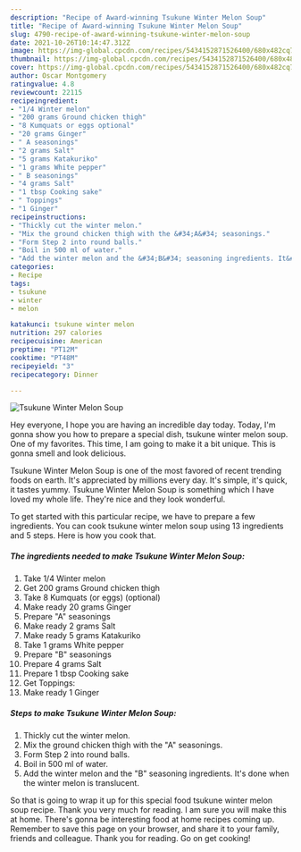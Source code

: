 ```yaml
---
description: "Recipe of Award-winning Tsukune Winter Melon Soup"
title: "Recipe of Award-winning Tsukune Winter Melon Soup"
slug: 4790-recipe-of-award-winning-tsukune-winter-melon-soup
date: 2021-10-26T10:14:47.312Z
image: https://img-global.cpcdn.com/recipes/5434152871526400/680x482cq70/tsukune-winter-melon-soup-recipe-main-photo.jpg
thumbnail: https://img-global.cpcdn.com/recipes/5434152871526400/680x482cq70/tsukune-winter-melon-soup-recipe-main-photo.jpg
cover: https://img-global.cpcdn.com/recipes/5434152871526400/680x482cq70/tsukune-winter-melon-soup-recipe-main-photo.jpg
author: Oscar Montgomery
ratingvalue: 4.8
reviewcount: 22115
recipeingredient:
- "1/4 Winter melon"
- "200 grams Ground chicken thigh"
- "8 Kumquats or eggs optional"
- "20 grams Ginger"
- " A seasonings"
- "2 grams Salt"
- "5 grams Katakuriko"
- "1 grams White pepper"
- " B seasonings"
- "4 grams Salt"
- "1 tbsp Cooking sake"
- " Toppings"
- "1 Ginger"
recipeinstructions:
- "Thickly cut the winter melon."
- "Mix the ground chicken thigh with the &#34;A&#34; seasonings."
- "Form Step 2 into round balls."
- "Boil in 500 ml of water."
- "Add the winter melon and the &#34;B&#34; seasoning ingredients. It&#39;s done when the winter melon is translucent."
categories:
- Recipe
tags:
- tsukune
- winter
- melon

katakunci: tsukune winter melon 
nutrition: 297 calories
recipecuisine: American
preptime: "PT12M"
cooktime: "PT48M"
recipeyield: "3"
recipecategory: Dinner

---
```



![Tsukune Winter Melon Soup](https://img-global.cpcdn.com/recipes/5434152871526400/680x482cq70/tsukune-winter-melon-soup-recipe-main-photo.jpg)

Hey everyone, I hope you are having an incredible day today. Today, I'm gonna show you how to prepare a special dish, tsukune winter melon soup. One of my favorites. This time, I am going to make it a bit unique. This is gonna smell and look delicious.



Tsukune Winter Melon Soup is one of the most favored of recent trending foods on earth. It's appreciated by millions every day. It's simple, it's quick, it tastes yummy. Tsukune Winter Melon Soup is something which I have loved my whole life. They're nice and they look wonderful.


To get started with this particular recipe, we have to prepare a few ingredients. You can cook tsukune winter melon soup using 13 ingredients and 5 steps. Here is how you cook that.

<!--inarticleads1-->

##### The ingredients needed to make Tsukune Winter Melon Soup:

1. Take 1/4 Winter melon
1. Get 200 grams Ground chicken thigh
1. Take 8 Kumquats (or eggs) (optional)
1. Make ready 20 grams Ginger
1. Prepare  &#34;A&#34; seasonings
1. Make ready 2 grams Salt
1. Make ready 5 grams Katakuriko
1. Take 1 grams White pepper
1. Prepare  &#34;B&#34; seasonings
1. Prepare 4 grams Salt
1. Prepare 1 tbsp Cooking sake
1. Get  Toppings:
1. Make ready 1 Ginger




<!--inarticleads2-->

##### Steps to make Tsukune Winter Melon Soup:

1. Thickly cut the winter melon.
1. Mix the ground chicken thigh with the &#34;A&#34; seasonings.
1. Form Step 2 into round balls.
1. Boil in 500 ml of water.
1. Add the winter melon and the &#34;B&#34; seasoning ingredients. It&#39;s done when the winter melon is translucent.




So that is going to wrap it up for this special food tsukune winter melon soup recipe. Thank you very much for reading. I am sure you will make this at home. There's gonna be interesting food at home recipes coming up. Remember to save this page on your browser, and share it to your family, friends and colleague. Thank you for reading. Go on get cooking!
